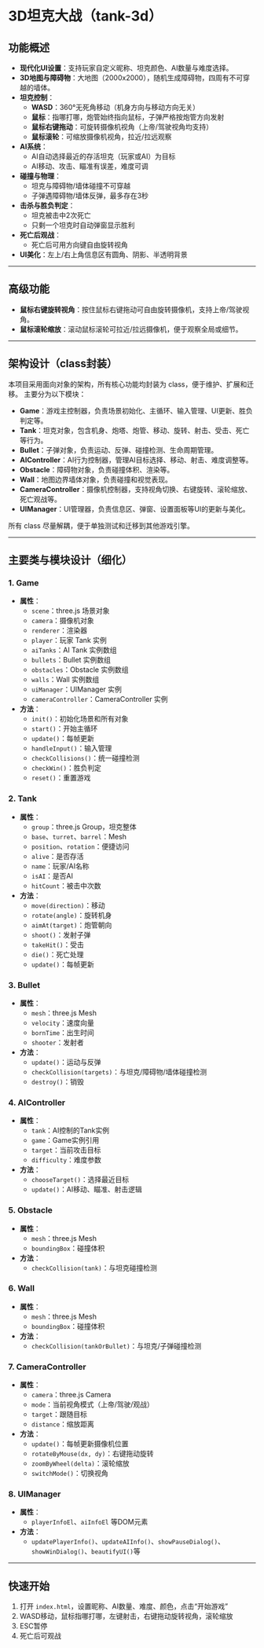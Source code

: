 # 3D坦克大战（tank-3d）

## 功能概述

- **现代化UI设置**：支持玩家自定义昵称、坦克颜色、AI数量与难度选择。
- **3D地图与障碍物**：大地图（2000x2000），随机生成障碍物，四周有不可穿越的墙体。
- **坦克控制**：
  - **WASD**：360°无死角移动（机身方向与移动方向无关）
  - **鼠标**：指哪打哪，炮管始终指向鼠标，子弹严格按炮管方向发射
  - **鼠标右键拖动**：可旋转摄像机视角（上帝/驾驶视角均支持）
  - **鼠标滚轮**：可缩放摄像机视角，拉近/拉远观察
- **AI系统**：
  - AI自动选择最近的存活坦克（玩家或AI）为目标
  - AI移动、攻击、瞄准有误差，难度可调
- **碰撞与物理**：
  - 坦克与障碍物/墙体碰撞不可穿越
  - 子弹遇障碍物/墙体反弹，最多存在3秒
- **击杀与胜负判定**：
  - 坦克被击中2次死亡
  - 只剩一个坦克时自动弹窗显示胜利
- **死亡后观战**：
  - 死亡后可用方向键自由旋转视角
- **UI美化**：左上/右上角信息区有圆角、阴影、半透明背景

---

## 高级功能

- **鼠标右键旋转视角**：按住鼠标右键拖动可自由旋转摄像机，支持上帝/驾驶视角。
- **鼠标滚轮缩放**：滚动鼠标滚轮可拉近/拉远摄像机，便于观察全局或细节。

---

## 架构设计（class封装）

本项目采用面向对象的架构，所有核心功能均封装为 class，便于维护、扩展和迁移。
主要分为以下模块：

- **Game**：游戏主控制器，负责场景初始化、主循环、输入管理、UI更新、胜负判定等。
- **Tank**：坦克对象，包含机身、炮塔、炮管、移动、旋转、射击、受击、死亡等行为。
- **Bullet**：子弹对象，负责运动、反弹、碰撞检测、生命周期管理。
- **AIController**：AI行为控制器，管理AI目标选择、移动、射击、难度调整等。
- **Obstacle**：障碍物对象，负责碰撞体积、渲染等。
- **Wall**：地图边界墙体对象，负责碰撞和视觉表现。
- **CameraController**：摄像机控制器，支持视角切换、右键旋转、滚轮缩放、死亡观战等。
- **UIManager**：UI管理器，负责信息区、弹窗、设置面板等UI的更新与美化。

所有 class 尽量解耦，便于单独测试和迁移到其他游戏引擎。

---

## 主要类与模块设计（细化）

### 1. Game
- **属性**：
  - `scene`：three.js 场景对象
  - `camera`：摄像机对象
  - `renderer`：渲染器
  - `player`：玩家 Tank 实例
  - `aiTanks`：AI Tank 实例数组
  - `bullets`：Bullet 实例数组
  - `obstacles`：Obstacle 实例数组
  - `walls`：Wall 实例数组
  - `uiManager`：UIManager 实例
  - `cameraController`：CameraController 实例
- **方法**：
  - `init()`：初始化场景和所有对象
  - `start()`：开始主循环
  - `update()`：每帧更新
  - `handleInput()`：输入管理
  - `checkCollisions()`：统一碰撞检测
  - `checkWin()`：胜负判定
  - `reset()`：重置游戏

### 2. Tank
- **属性**：
  - `group`：three.js Group，坦克整体
  - `base`、`turret`、`barrel`：Mesh
  - `position`、`rotation`：便捷访问
  - `alive`：是否存活
  - `name`：玩家/AI名称
  - `isAI`：是否AI
  - `hitCount`：被击中次数
- **方法**：
  - `move(direction)`：移动
  - `rotate(angle)`：旋转机身
  - `aimAt(target)`：炮管朝向
  - `shoot()`：发射子弹
  - `takeHit()`：受击
  - `die()`：死亡处理
  - `update()`：每帧更新

### 3. Bullet
- **属性**：
  - `mesh`：three.js Mesh
  - `velocity`：速度向量
  - `bornTime`：出生时间
  - `shooter`：发射者
- **方法**：
  - `update()`：运动与反弹
  - `checkCollision(targets)`：与坦克/障碍物/墙体碰撞检测
  - `destroy()`：销毁

### 4. AIController
- **属性**：
  - `tank`：AI控制的Tank实例
  - `game`：Game实例引用
  - `target`：当前攻击目标
  - `difficulty`：难度参数
- **方法**：
  - `chooseTarget()`：选择最近目标
  - `update()`：AI移动、瞄准、射击逻辑

### 5. Obstacle
- **属性**：
  - `mesh`：three.js Mesh
  - `boundingBox`：碰撞体积
- **方法**：
  - `checkCollision(tank)`：与坦克碰撞检测

### 6. Wall
- **属性**：
  - `mesh`：three.js Mesh
  - `boundingBox`：碰撞体积
- **方法**：
  - `checkCollision(tankOrBullet)`：与坦克/子弹碰撞检测

### 7. CameraController
- **属性**：
  - `camera`：three.js Camera
  - `mode`：当前视角模式（上帝/驾驶/观战）
  - `target`：跟随目标
  - `distance`：缩放距离
- **方法**：
  - `update()`：每帧更新摄像机位置
  - `rotateByMouse(dx, dy)`：右键拖动旋转
  - `zoomByWheel(delta)`：滚轮缩放
  - `switchMode()`：切换视角

### 8. UIManager
- **属性**：
  - `playerInfoEl`、`aiInfoEl` 等DOM元素
- **方法**：
  - `updatePlayerInfo()`、`updateAIInfo()`、`showPauseDialog()`、`showWinDialog()`、`beautifyUI()`等

---

## 快速开始

1. 打开 `index.html`，设置昵称、AI数量、难度、颜色，点击“开始游戏”
2. WASD移动，鼠标指哪打哪，左键射击，右键拖动旋转视角，滚轮缩放
3. ESC暂停
4. 死亡后可观战
